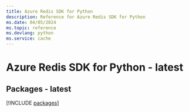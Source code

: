 ```yaml
---
title: Azure Redis SDK for Python
description: Reference for Azure Redis SDK for Python
ms.date: 04/05/2024
ms.topic: reference
ms.devlang: python
ms.service: cache
---
```

# Azure Redis SDK for Python - latest
## Packages - latest
[!INCLUDE [packages](redis-index.md)]